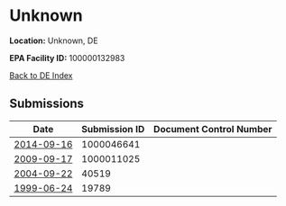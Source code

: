 # Unknown

**Location:** Unknown, DE

**EPA Facility ID:** 100000132983

[Back to DE Index](../../index.md)

## Submissions

| Date | Submission ID | Document Control Number |
|------|--------------|-------------------------|
| [2014-09-16](submissions/1000046641.md) | 1000046641 |  |
| [2009-09-17](submissions/1000011025.md) | 1000011025 |  |
| [2004-09-22](submissions/40519.md) | 40519 |  |
| [1999-06-24](submissions/19789.md) | 19789 |  |
